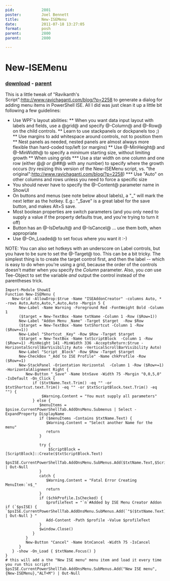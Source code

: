```yaml
---
pid:            2801
poster:         Joel Bennett
title:          New-ISEMenu
date:           2011-07-18 13:27:05
format:         posh
parent:         2800
parent:         2800

---
```


# New-ISEMenu

### [download](2801.ps1) - [parent](2800.md)

This is a little tweak of "Ravikanth's Script":http://www.ravichaganti.com/blog/?p=2258 to generate a dialog for adding menu items in PowerShell ISE.  All I did was just clean it up a little bit following a few guidelines:

* Use WPF's layout abilities: 
** When you want data input layout with labels and fields, use a @grid@ and specify @-Column@ and @-Row@ on the child controls.
** Learn to use stackpanels or dockpanels too ;)
** Use margins to add whitespace around controls, not to position them
** Nest panels as needed, nested panels are almost always more flexible than hard-coded top/left (or margins)
** Use @-MinHeight@ and @-MinWidth@ to specify a _minimum_ starting size, without limiting growth
** When using grids
*** Use a star width on one column and one row (either @*@ or @##*@ with any number) to specify where the growth occurs (try resizing this version of the New-ISEMenu script, vs. "the original":http://www.ravichaganti.com/blog/?p=2258)
*** Use "Auto" on other columns and rows unless you need to force a specific size
* You should never have to specify the @-Content@ parameter name in ShowUI
* On buttons and menus (see note below about labels), a "_" will mark the next letter as the hotkey. E.g.: "_Save" is a great label for the save button, and makes Alt+S save.
* Most boolean properties are switch parameters (and you only need to supply a value if the property defaults true, and you're trying to turn it off)
* Button has an @-IsDefault@ and @-IsCancel@ ... use them both, when appropriate
* Use @-On_Loaded@ to set focus where you want it :-)


NOTE: You can also set hotkeys with an underscore on Label controls, but you have to be sure to set the @-Target@ too.  This can be a bit tricky. The simplest thing is to create the target control first, and then the label -- which is easy to do when you're using a grid, because the order of the controls doesn't matter when you specify the _Column_ parameter. Also, you _can_ use Tee-Object to set the variable *and* output the control instead of the parentheses trick.


```posh
Import-Module ShowUI
Function New-ISEMenu {
   New-Grid -AllowDrop:$true -Name "ISEAddonCreator" -columns Auto, * -rows Auto,Auto,Auto,*,Auto,Auto -Margin 5 {
      New-Label -Name Warning -Foreground Red -FontWeight Bold -Column 1
      ($target = New-TextBox -Name txtName -Column 1 -Row ($Row=1))
      New-Label "Addon Menu _Name" -Target $target  -Row $Row
      ($target = New-TextBox -Name txtShortcut -Column 1 -Row ($Row+=1))
      New-Label "Shortcut _Key" -Row $Row -Target $target
      ($target = New-TextBox -Name txtScriptBlock  -Column 1 -Row ($Row+=1) -MinHeight 141 -MinWidth 336 -AcceptsReturn:$true -HorizontalScrollBarVisibility Auto -VerticalScrollBarVisibility Auto)
      New-Label "Script _Block" -Row $Row -Target $target
      New-CheckBox "_Add to ISE Profile" -Name chkProfile -Row ($Row+=1)
      New-StackPanel -Orientation Horizontal  -Column 1 -Row ($Row+=1) -HorizontalAlignment Right {
         New-Button "_Save" -Name btnSave -Width 75 -Margin "0,0,5,0" -IsDefault -On_Click {
            if ($txtName.Text.Trim() -eq "" -or $txtShortcut.text.Trim() -eq "" -or $txtScriptBlock.text.Trim() -eq "") {
                $Warning.Content = "You must supply all parameters"
            } else {
               $menuItems = $psise.CurrentPowerShellTab.AddOnsMenu.Submenus | Select -ExpandProperty DisplayName
               if ($menuItems -Contains $txtName.Text) {
                  $Warning.Content = "Select another Name for the menu"
                  return
               }            
               
               try {
                   $ScriptBlock = [ScriptBlock]::Create($txtScriptBlock.Text)
                   $psISE.CurrentPowerShellTab.AddOnsMenu.SubMenus.Add($txtName.Text,$ScriptBlock,$txtShortcut.Text) | Out-Null
               }
               catch {
                  $Warning.Content = "Fatal Error Creating MenuItem:`n$_"
                  return
               }
               if ($chkProfile.IsChecked) {
                  $profileText = "`n`#Added by ISE Menu Creator Addon if (`$psISE) { `$psISE.CurrentPowerShellTab.AddOnsMenu.SubMenus.Add(`"$($txtName.Text)`",`{$ScriptBlock`},`"$($txtShortcut.Text)`") | Out-Null } "
                  Add-Content -Path $profile -Value $profileText
               }
               $window.Close()
            }
         }
         New-Button "Cancel" -Name btnCancel -Width 75 -IsCancel
      }
   } -show -On_Load { $txtName.Focus() }
}
# this will add a the "New ISE menu" menu item and load it every time you run this script!
$psISE.CurrentPowerShellTab.AddOnsMenu.SubMenus.Add("New ISE menu",{New-ISEMenu},"ALT+M") | Out-Null
```
